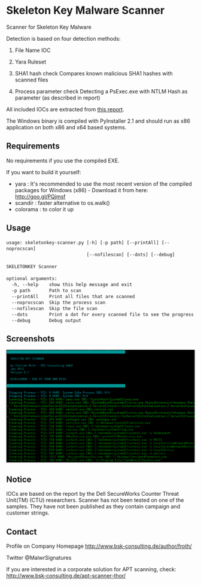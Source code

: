 # Skeleton Key Malware Scanner

Scanner for Skeleton Key Malware

Detection is based on four detection methods:

  1. File Name IOC 

  2. Yara Ruleset

  3. SHA1 hash check
     Compares known malicious SHA1 hashes with scanned files

  4. Process parameter check
     Detecting a PsExec.exe with NTLM Hash as parameter (as described in report)

All included IOCs are extracted from [this report](http://goo.gl/aAk3lN).

The Windows binary is compiled with PyInstaller 2.1 and should run as x86 application on both x86 and x64 based systems.

## Requirements

No requirements if you use the compiled EXE. 

If you want to build it yourself:

- yara : It's recommended to use the most recent version of the compiled packages for Windows (x86) - Download it from here: http://goo.gl/PQjmsf
- scandir : faster alternative to os.walk()
- colorama : to color it up


## Usage

    usage: skeletonkey-scanner.py [-h] [-p path] [--printAll] [--noprocscan]
                                  [--nofilescan] [--dots] [--debug]

    SKELETONKEY Scanner

    optional arguments:
      -h, --help    show this help message and exit
      -p path       Path to scan
      --printAll    Print all files that are scanned
      --noprocscan  Skip the process scan
      --nofilescan  Skip the file scan
      --dots        Print a dot for every scanned file to see the progress
      --debug       Debug output

## Screenshots

![Screen](/screens/skelscan.png?raw=true)

## Notice

IOCs are based on the report by the Dell SecureWorks Counter Threat Unit(TM) (CTU) researchers. Scanner has not been tested on one of the samples. They have not been published as they contain campaign and customer strings.

## Contact

Profile on Company Homepage
http://www.bsk-consulting.de/author/froth/

Twitter
@MalwrSignatures

If you are interested in a corporate solution for APT scanning, check:
http://www.bsk-consulting.de/apt-scanner-thor/
